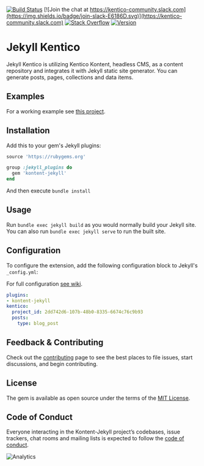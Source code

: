 [![Build Status](https://api.travis-ci.com/RadoslavK/kontent-jekyll.svg?branch=master)](https://travis-ci.com/RadoslavK/kontent-jekyll)
[![Join the chat at https://kentico-community.slack.com](https://img.shields.io/badge/join-slack-E6186D.svg)](https://kentico-community.slack.com)
[![Stack Overflow](https://img.shields.io/badge/Stack%20Overflow-ASK%20NOW-FE7A16.svg?logo=stackoverflow&logoColor=white)](https://stackoverflow.com/tags/kentico-kontent)
 [![Version](https://img.shields.io/gem/v/kontent-jekyll.svg?style=flat)](https://rubygems.org/gems/kontent-jekyll)

# Jekyll Kentico

Jekyll Kentico is utilizing Kentico Kontent, headless CMS, as a content repository and integrates it with Jekyll static site generator. You can generate posts, pages, collections and data items.

## Examples

For a working example see [this project](https://github.com/RadoslavK/kontent-jekyll-blog).

## Installation

Add this to your gem's Jekyll plugins:

```ruby
source 'https://rubygems.org'

group :jekyll_plugins do
  gem 'kontent-jekyll'
end
```

And then execute `bundle install`

## Usage

Run `bundle exec jekyll build` as you would normally build your Jekyll site.
You can also run `bundle exec jekyll serve` to run the built site.

## Configuration

To configure the extension, add the following configuration block to Jekyll's `_config.yml`:

For full configuration [see wiki](https://github.com/RadoslavK/kontent-jekyll/wiki).

```yaml
plugins:
- kontent-jekyll
kentico:
  project_id: 2dd742d6-107b-48b0-8335-6674c76c9b93
  posts:                                                      
    type: blog_post                                           
```

## Feedback & Contributing

Check out the [contributing](https://github.com/RadoslavK/kontent-jekyll/blob/master/CONTRIBUTING.md) page to see the best places to file issues, start discussions, and begin contributing.

## License

The gem is available as open source under the terms of the [MIT License](https://opensource.org/licenses/MIT).

## Code of Conduct

Everyone interacting in the Kontent-Jekyll project’s codebases, issue trackers, chat rooms and mailing lists is expected to follow the [code of conduct](https://github.com/RadoslavK/kontent-jekyll/blob/master/CODE_OF_CONDUCT.md).

![Analytics](https://kentico-ga-beacon.azurewebsites.net/api/UA-69014260-4/RadoslavK/kontent-jekyll?pixel)
